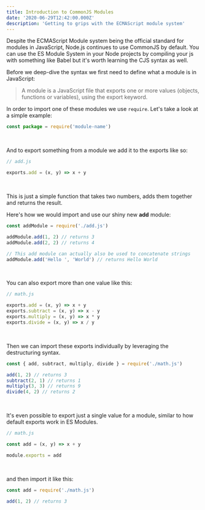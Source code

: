 ```yaml
---
title: Introduction to CommonJS Modules
date: '2020-06-29T12:42:00.000Z'
description: 'Getting to grips with the ECMAScript module system'
---
```


Despite the ECMAScript Module system being the official standard for modules in JavaScript, Node.js continues to use CommonJS by default. You can use the ES Module System in your Node projects by compiling your js with something like Babel but it's worth learning the CJS syntax as well.

Before we deep-dive the syntax we first need to define what a module is in JavaScript:

> A module is a JavaScript file that exports one or more values (objects, functions or variables), using the export keyword.

In order to import one of these modules we use `require`. Let's take a look at a simple example:

```javascript
const package = require('module-name')
```

<br/>

And to export something from a module we add it to the exports like so:

```javascript
// add.js

exports.add = (x, y) => x + y
```

<br/>

This is just a simple function that takes two numbers, adds them together and returns the result.

Here's how we would import and use our shiny new **add** module:

```javascript
const addModule = require('./add.js')

addModule.add(1, 2) // returns 3
addModule.add(2, 2) // returns 4

// This add module can actually also be used to concatenate strings
addModule.add('Hello ', 'World') // returns Hello World
```

<br/>

You can also export more than one value like this:

```javascript
// math.js

exports.add = (x, y) => x + y
exports.subtract = (x, y) => x - y
exports.multiply = (x, y) => x * y
exports.divide = (x, y) => x / y
```

<br/>

Then we can import these exports individually by leveraging the destructuring syntax.

```javascript
const { add, subtract, multiply, divide } = require('./math.js')

add(1, 2) // returns 3
subtract(2, 1) // returns 1
multiply(3, 3) // returns 9
divide(4, 2) // returns 2
```

<br/>

It's even possible to export just a single value for a module, similar to how default exports work in ES Modules.

```javascript
// math.js

const add = (x, y) => x + y

module.exports = add
```

<br/>

and then import it like this:

```javascript
const add = require('./math.js')

add(1, 2) // returns 3
```

<br/>

